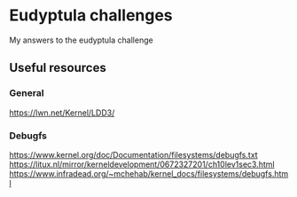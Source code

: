 # Eudyptula challenges
 My answers to the eudyptula challenge

## Useful resources
### General
https://lwn.net/Kernel/LDD3/

### Debugfs
https://www.kernel.org/doc/Documentation/filesystems/debugfs.txt https://litux.nl/mirror/kerneldevelopment/0672327201/ch10lev1sec3.html https://www.infradead.org/~mchehab/kernel_docs/filesystems/debugfs.html
